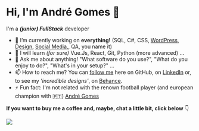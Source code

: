 # Hi, I'm André Gomes 👋


I'm a **_(junior) FullStack_** developer 


- 🔭 I’m currently working on **everything!** (SQL, C#, CSS, <a href="http://bit.ly/projeto-europeu" target="_blank">WordPress</a>, <a href="http://bit.ly/Behance-Andre" target="_blank">Design</a>, <a href="http://bit.ly/linkedin-altyra" target="_blank">Social Media</a>,, QA, you name it)
- 🌱 I will learn _(for sure)_ Vue.Js, React, Git, Python (more advanced) ...
- 💬 Ask me about anything! "What software do you use?", "What do you enjoy to do?", "What's in your setup?" ...
- 📫 How to reach me? You can [follow me](http://bit.ly/GitHub-Andre) here on GitHub, on <a href="http://bit.ly/LinkedIn-Andre" target="_blank">LinkedIn</a> or, to see my _'incredible designs'_, on <a href="http://bit.ly/Behance-Andre" target="_blank">Behance</a>.
- ⚡ Fun fact: I'm not related with the renown football player (and european champion with 🇵🇹) <a href="https://www.instagram.com/aftgomes21/" target="_blank">André Gomes</a>

**If you want to buy me a coffee and, maybe, chat a little bit, click below** 👇

<a href="http://bit.ly/BuyMeCoffee-Andre"><img src="https://img.buymeacoffee.com/button-api/?text=Buy me a coffee&emoji=&slug=andregomes&button_colour=FFDD00&font_colour=000000&font_family=Poppins&outline_colour=000000&coffee_colour=ffffff"></a>
